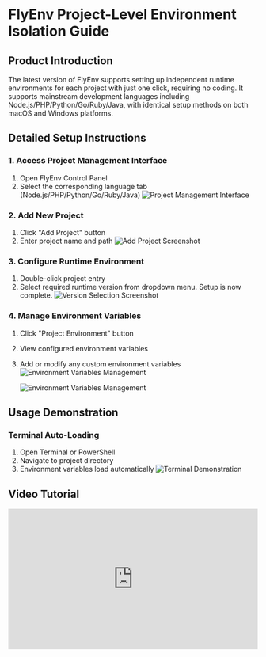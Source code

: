 # FlyEnv Project-Level Environment Isolation Guide

## Product Introduction
The latest version of FlyEnv supports setting up independent runtime environments for each project with just one click, requiring no coding. It supports mainstream development languages including Node.js/PHP/Python/Go/Ruby/Java, with identical setup methods on both macOS and Windows platforms.

## Detailed Setup Instructions

### 1. Access Project Management Interface
1. Open FlyEnv Control Panel
2. Select the corresponding language tab (Node.js/PHP/Python/Go/Ruby/Java)
   ![Project Management Interface](https://oss.macphpstudy.com/image/project-env1.png)

### 2. Add New Project
1. Click "Add Project" button
2. Enter project name and path
   ![Add Project Screenshot](https://oss.macphpstudy.com/image/project-env2.png)

### 3. Configure Runtime Environment
1. Double-click project entry
2. Select required runtime version from dropdown menu. Setup is now complete.
   ![Version Selection Screenshot](https://oss.macphpstudy.com/image/project-env3.png)

### 4. Manage Environment Variables
1. Click "Project Environment" button
2. View configured environment variables
3. Add or modify any custom environment variables
   ![Environment Variables Management](https://oss.macphpstudy.com/image/project-env4.png)
   
   ![Environment Variables Management](https://oss.macphpstudy.com/image/project-env5.png)

## Usage Demonstration

### Terminal Auto-Loading
1. Open Terminal or PowerShell
2. Navigate to project directory
3. Environment variables load automatically
   ![Terminal Demonstration](https://oss.macphpstudy.com/image/project-env6.png)

## Video Tutorial

<iframe style="width: 100%; aspect-ratio: 16 / 9;" src="https://www.youtube.com/embed/Cpq6i9T6IK4?si=E-47n3AQwJEBygoh" title="YouTube video player" frameborder="0" allow="accelerometer; autoplay; clipboard-write; encrypted-media; gyroscope; picture-in-picture; web-share" referrerpolicy="strict-origin-when-cross-origin" allowfullscreen></iframe>